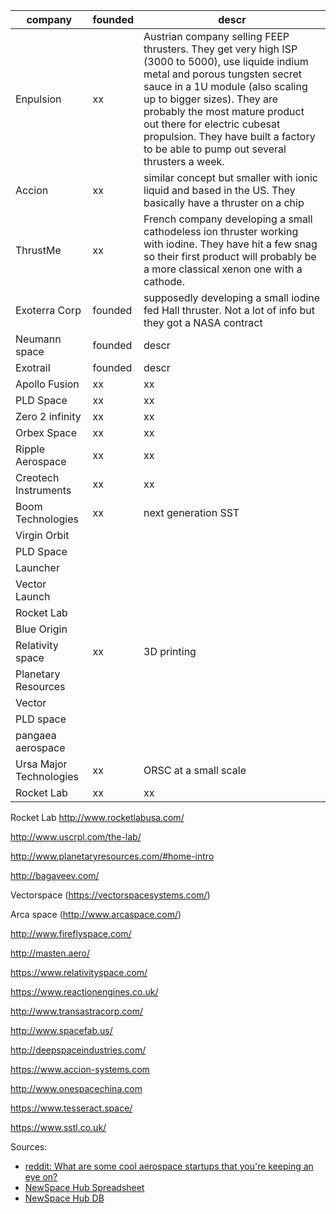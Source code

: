 | company  | founded | descr |
| ------------- | --- | ------------- |
| Enpulsion  | xx | Austrian company selling FEEP thrusters. They get very high ISP (3000 to 5000), use liquide indium metal and porous tungsten secret sauce in a 1U module (also scaling up to bigger sizes). They are probably the most mature product out there for electric cubesat propulsion. They have built a factory to be able to pump out several thrusters a week.  |
| Accion  | xx | similar concept but smaller with ionic liquid and based in the US. They basically have a thruster on a chip  |
| ThrustMe  | xx | French company developing a small cathodeless ion thruster working with iodine. They have hit a few snag so their first product will probably be a more classical xenon one with a cathode. |
| Exoterra Corp  | founded | supposedly developing a small iodine fed Hall thruster. Not a lot of info but they got a NASA contract |
| Neumann space  | founded | descr |
| Exotrail  | founded | descr |
| Apollo Fusion | xx | xx | 
| PLD Space | xx | xx | 
| Zero 2 infinity | xx | xx | 
| Orbex Space | xx | xx | 
| Ripple Aerospace | xx | xx | 
| Creotech Instruments | xx | xx | 
| Boom Technologies| xx | next generation SST  |
| Virgin Orbit
| PLD Space
| Launcher
| Vector Launch
| Rocket Lab
| Blue Origin
| Relativity space | xx | 3D printing |
| Planetary Resources
| Vector
| PLD space
| pangaea aerospace
|  Ursa Major Technologies | xx | ORSC at a small scale | 
| Rocket Lab | xx | xx |



Rocket Lab http://www.rocketlabusa.com/

http://www.uscrpl.com/the-lab/

http://www.planetaryresources.com/#home-intro

http://bagaveev.com/

Vectorspace (https://vectorspacesystems.com/)

Arca space (http://www.arcaspace.com/)

http://www.fireflyspace.com/

http://masten.aero/

https://www.relativityspace.com/

https://www.reactionengines.co.uk/

http://www.transastracorp.com/

http://www.spacefab.us/

http://deepspaceindustries.com/

https://www.accion-systems.com

http://www.onespacechina.com

https://www.tesseract.space/

https://www.sstl.co.uk/




Sources:
  - [reddit: What are some cool aerospace startups that you're keeping an eye on?
](https://www.reddit.com/r/aerospace/comments/8sfzp6/what_are_some_cool_aerospace_startups_that_youre/)
  - [NewSpace Hub Spreadsheet](https://docs.google.com/spreadsheets/d/1aN-bEJuJBqPuga1Ii6lgmGcQil9SHM31_5ev5Ap-zaQ/edit#gid=0)
  - [NewSpace Hub DB](https://newspacehub.co/search)
